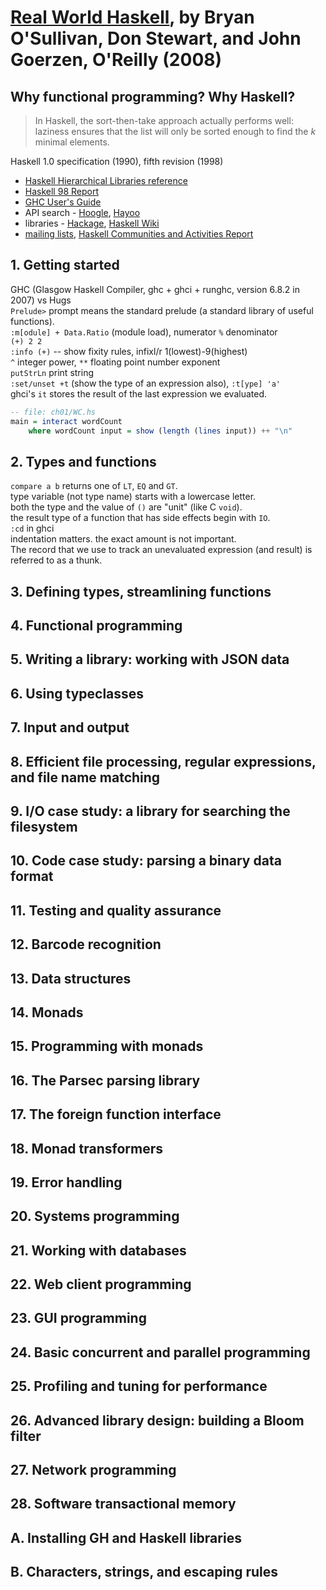 # [Real World Haskell][homepage], by Bryan O'Sullivan, Don Stewart, and John Goerzen, O'Reilly (2008)

[homepage]: http://book.realworldhaskell.org/

## Why functional programming? Why Haskell?

> In Haskell, the sort-then-take approach actually performs well: laziness
> ensures that the list will only be sorted enough to find the *k* minimal
> elements.

Haskell 1.0 specification (1990), fifth revision (1998)

* [Haskell Hierarchical Libraries reference][haskell_library_ref]
* [Haskell 98 Report][haskell_98]
* [GHC User's Guide][ghc_user_guide]
* API search - [Hoogle][hoogle], [Hayoo][hayoo]
* libraries - [Hackage][hackage], [Haskell Wiki][libraries_wiki]
* [mailing lists][mailing_list], [Haskell Communities and Activities Report][community_report]

[haskell_library_ref]: https://downloads.haskell.org/~ghc/latest/docs/html/libraries/index.html
[haskell_98]: https://www.haskell.org/onlinereport/
[ghc_user_guide]: https://downloads.haskell.org/~ghc/latest/docs/html/users_guide/index.html
[hoogle]: https://www.haskell.org/hoogle/
[hayoo]: http://hayoo.fh-wedel.de/
[hackage]: http://hackage.haskell.org/
[libraries_wiki]: https://wiki.haskell.org/Applications_and_libraries
[mailing_list]: https://wiki.haskell.org/Mailing_lists
[community_report]: https://wiki.haskell.org/Haskell_Communities_and_Activities_Report

## 1. Getting started

GHC (Glasgow Haskell Compiler, ghc + ghci + runghc, version 6.8.2 in 2007) vs Hugs<br>
`Prelude>` prompt means the standard prelude (a standard library of useful functions).<br>
`:m[odule] + Data.Ratio` (module load), numerator `%` denominator<br>
`(+) 2 2`<br>
`:info (+)` -- show fixity rules, infixl/r 1(lowest)-9(highest)<br>
`^` integer power, `**` floating point number exponent<br>
`putStrLn` print string<br>
`:set/unset +t` (show the type of an expression also), `:t[ype] 'a'`<br>
ghci's `it` stores the result of the last expression we evaluated.

```haskell
-- file: ch01/WC.hs
main = interact wordCount
	where wordCount input = show (length (lines input)) ++ "\n"
```

## 2. Types and functions

`compare a b` returns one of `LT`, `EQ` and `GT`.<br>
type variable (not type name) starts with a lowercase letter.<br>
both the type and the value of `()` are "unit" (like C `void`).<br>
the result type of a function that has side effects begin with `IO`.<br>
`:cd` in ghci<br>
indentation matters. the exact amount is not important.<br>
The record that we use to track an unevaluated expression (and result) is referred to as a thunk.

## 3. Defining types, streamlining functions

## 4. Functional programming

## 5. Writing a library: working with JSON data

## 6. Using typeclasses

## 7. Input and output

## 8. Efficient file processing, regular expressions, and file name matching

## 9. I/O case study: a library for searching the filesystem

## 10. Code case study: parsing a binary data format

## 11. Testing and quality assurance

## 12. Barcode recognition

## 13. Data structures

## 14. Monads

## 15. Programming with monads

## 16. The Parsec parsing library

## 17. The foreign function interface

## 18. Monad transformers

## 19. Error handling

## 20. Systems programming

## 21. Working with databases

## 22. Web client programming

## 23. GUI programming

## 24. Basic concurrent and parallel programming

## 25. Profiling and tuning for performance

## 26. Advanced library design: building a Bloom filter

## 27. Network programming

## 28. Software transactional memory

## A. Installing GH and Haskell libraries

## B. Characters, strings, and escaping rules

